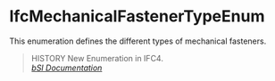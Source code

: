 IfcMechanicalFastenerTypeEnum
=============================
This enumeration defines the different types of mechanical fasteners.  
  
> HISTORY  New Enumeration in IFC4.  
[ _bSI
Documentation_](https://standards.buildingsmart.org/IFC/DEV/IFC4_2/FINAL/HTML/schema/ifcsharedcomponentelements/lexical/ifcmechanicalfastenertypeenum.htm)



